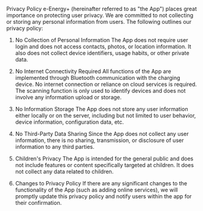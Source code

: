 Privacy Policy
e-Energy+ (hereinafter referred to as "the App") places great importance on protecting user privacy. We are committed to not collecting or storing any personal information from users. The following outlines our privacy policy:

1. No Collection of Personal Information
The App does not require user login and does not access contacts, photos, or location information. It also does not collect device identifiers, usage habits, or other private data.

2. No Internet Connectivity Required
All functions of the App are implemented through Bluetooth communication with the charging device. No internet connection or reliance on cloud services is required. The scanning function is only used to identify devices and does not involve any information upload or storage.

3. No Information Storage
The App does not store any user information either locally or on the server, including but not limited to user behavior, device information, configuration data, etc.

4. No Third-Party Data Sharing
Since the App does not collect any user information, there is no sharing, transmission, or disclosure of user information to any third parties.

5. Children's Privacy
The App is intended for the general public and does not include features or content specifically targeted at children. It does not collect any data related to children.

6. Changes to Privacy Policy
If there are any significant changes to the functionality of the App (such as adding online services), we will promptly update this privacy policy and notify users within the app for their confirmation.
